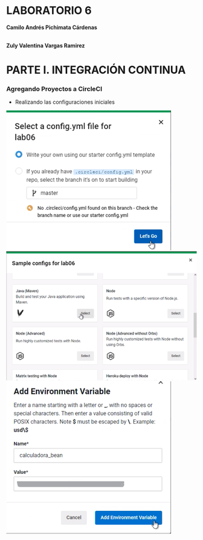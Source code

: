# LABORATORIO 6
__Camilo Andrés Pichimata Cárdenas__ <br></br>

__Zuly Valentina Vargas Ramirez__

# PARTE I. INTEGRACIÓN CONTINUA

### Agregando Proyectos a CircleCI

- Realizando las configuraciones iniciales

<img src="img/ConfigCircleCI.png">

<img src="img/ConfigCircleCI-2.png">

<img src="img/ConectandoHeroku.png">

<br></br>

